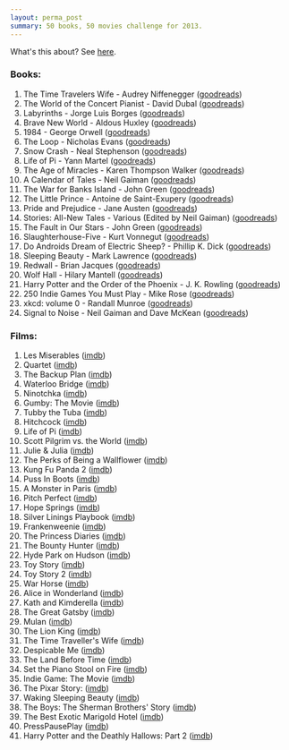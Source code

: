 ```yaml
---
layout: perma_post
summary: 50 books, 50 movies challenge for 2013.
---
```


What's this about? See [here](http://www.fiftyfifty.me/introduction/).

### Books: ###

1. The Time Travelers Wife - Audrey Niffenegger ([goodreads](http://www.goodreads.com/book/show/881710.The_Time_Travelers_Wife))
2. The World of the Concert Pianist - David Dubal ([goodreads](http://www.goodreads.com/book/show/168807.Reflections_from_the_Keyboard))
3. Labyrinths - Jorge Luis Borges ([goodreads](http://www.goodreads.com/book/show/17717.Labyrinths))
4. Brave New World - Aldous Huxley ([goodreads](http://www.goodreads.com/book/show/5129.Brave_New_World))
5. 1984 - George Orwell ([goodreads](http://www.goodreads.com/book/show/185900.Nineteen_Eighty_Four))
6. The Loop - Nicholas Evans ([goodreads](http://www.goodreads.com/book/show/25422))
7. Snow Crash - Neal Stephenson ([goodreads](http://www.goodreads.com/book/show/830.Snow_Crash))
8. Life of Pi - Yann Martel ([goodreads](http://www.goodreads.com/book/show/9938135-life-of-pi))
9. The Age of Miracles - Karen Thompson Walker ([goodreads](http://www.goodreads.com/book/show/17257801-the-age-of-miracles))
10. A Calendar of Tales - Neil Gaiman ([goodreads](http://www.goodreads.com/book/show/17404588-a-calendar-of-tales))
11. The War for Banks Island - John Green ([goodreads](http://www.goodreads.com/book/show/15838434-the-war-for-banks-island))
12. The Little Prince -  Antoine de Saint-Exupery ([goodreads](http://www.goodreads.com/book/show/157993.The_Little_Prince))
13. Pride and Prejudice - Jane Austen ([goodreads](http://www.goodreads.com/book/show/1885.Pride_and_Prejudice))
14. Stories: All-New Tales - Various (Edited by Neil Gaiman) ([goodreads](http://www.goodreads.com/book/show/7637398-stories))
15. The Fault in Our Stars - John Green ([goodreads](http://www.goodreads.com/book/show/11870085-the-fault-in-our-stars))
16. Slaughterhouse-Five - Kurt Vonnegut ([goodreads](http://www.goodreads.com/book/show/535824.Slaughterhouse_Five_or_the_Children_s_Crusade_a_Duty_dance_with_Death))
17. Do Androids Dream of Electric Sheep? - Phillip K. Dick ([goodreads](http://www.goodreads.com/book/show/7082.Do_Androids_Dream_of_Electric_Sheep_))
18. Sleeping Beauty - Mark Lawrence ([goodreads](http://www.goodreads.com/book/show/18132196-sleeping-beauty))
19. Redwall - Brian Jacques ([goodreads](http://www.goodreads.com/book/show/7996.Redwall))
20. Wolf Hall - Hilary Mantell ([goodreads](http://www.goodreads.com/book/show/6101138-wolf-hall))
21. Harry Potter and the Order of the Phoenix - J. K. Rowling ([goodreads](http://www.goodreads.com/book/show/2.Harry_Potter_and_the_Order_of_the_Phoenix))
22. 250 Indie Games You Must Play - Mike Rose ([goodreads](http://www.goodreads.com/book/show/11376297-250-indie-games-you-must-play))
23. xkcd: volume 0 - Randall Munroe ([goodreads](http://www.goodreads.com/book/show/6902644-xkcd))
24. Signal to Noise - Neil Gaiman and Dave McKean ([goodreads](http://www.goodreads.com/book/show/166570.Signal_to_Noise))

### Films: ###

1. Les Miserables ([imdb](http://www.imdb.com/title/tt1707386/))
2. Quartet ([imdb](http://www.imdb.com/title/tt1441951/))
3. The Backup Plan ([imdb](http://www.imdb.com/title/tt1212436/))
4. Waterloo Bridge ([imdb](http://www.imdb.com/title/tt0033238/))
5. Ninotchka ([imdb](http://www.imdb.com/title/tt0031725/))
6. Gumby: The Movie ([imdb](http://www.imdb.com/title/tt0113234/))
7. Tubby the Tuba ([imdb](http://www.imdb.com/title/tt0253848/))
8. Hitchcock ([imdb](http://www.imdb.com/title/tt0975645/))
9. Life of Pi ([imdb](http://www.imdb.com/title/tt0454876/))
10. Scott Pilgrim vs. the World ([imdb](http://www.imdb.com/title/tt0446029/))
11. Julie & Julia ([imdb](http://www.imdb.com/title/tt1135503/))
12. The Perks of Being a Wallflower ([imdb](http://www.imdb.com/title/tt1659337/))
13. Kung Fu Panda 2 ([imdb](http://www.imdb.com/title/tt1302011/))
14. Puss In Boots ([imdb](http://www.imdb.com/title/tt0448694/))
15. A Monster in Paris ([imdb](http://www.imdb.com/title/tt0961097/))
16. Pitch Perfect ([imdb](http://www.imdb.com/title/tt1981677/))
17. Hope Springs ([imdb](http://www.imdb.com/title/tt1535438/))
18. Silver Linings Playbook ([imdb](http://www.imdb.com/title/tt1045658/))
19. Frankenweenie ([imdb](http://www.imdb.com/title/tt1142977/))
20. The Princess Diaries ([imdb](http://www.imdb.com/title/tt0247638/))
21. The Bounty Hunter ([imdb](http://www.imdb.com/title/tt1038919/))
22. Hyde Park on Hudson ([imdb](http://www.imdb.com/title/tt1477855/))
23. Toy Story ([imdb](http://www.imdb.com/title/tt0114709/))
24. Toy Story 2 ([imdb](http://www.imdb.com/title/tt0120363/))
25. War Horse ([imdb](http://www.imdb.com/title/tt1568911))
26. Alice in Wonderland ([imdb](http://www.imdb.com/title/tt0043274/))
27. Kath and Kimderella ([imdb](http://www.imdb.com/title/tt1859607/))
28. The Great Gatsby ([imdb](http://www.imdb.com/title/tt1343092/))
29. Mulan ([imdb](http://www.imdb.com/title/tt0120762/))
30. The Lion King ([imdb](http://www.imdb.com/title/tt0110357/))
31. The Time Traveller's Wife ([imdb](http://www.imdb.com/title/tt0452694/))
32. Despicable Me ([imdb](http://www.imdb.com/title/tt1323594/))
33. The Land Before Time ([imdb](http://www.imdb.com/title/tt0095489/))
34. Set the Piano Stool on Fire ([imdb](http://www.imdb.com/title/tt1956619/))
35. Indie Game: The Movie ([imdb](http://www.imdb.com/title/tt1942884/))
36. The Pixar Story: ([imdb](http://www.imdb.com/title/tt1059955/))
37. Waking Sleeping Beauty ([imdb](http://www.imdb.com/title/tt1159961/))
38. The Boys: The Sherman Brothers' Story ([imdb](http://www.imdb.com/title/tt1015971/))
39. The Best Exotic Marigold Hotel ([imdb](http://www.imdb.com/title/tt1412386/))
40. PressPausePlay ([imdb](http://www.imdb.com/title/tt1737674/))
41. Harry Potter and the Deathly Hallows: Part 2 ([imdb](http://www.imdb.com/title/tt1201607/))
